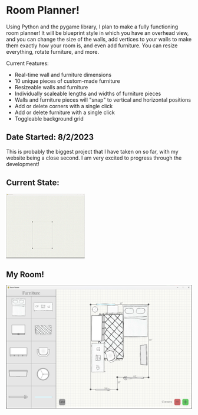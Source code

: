 # Room Planner!
Using Python and the pygame library, I plan to make a fully functioning room planner! It will be blueprint style in which you have an overhead view, and you can change the size of the walls, add vertices to your walls to make them exactly how your room is, and even add furniture. You can resize everything, rotate furniture, and more.

Current Features:
* Real-time wall and furniture dimensions
* 10 unique pieces of custom-made furniture
* Resizeable walls and furniture
* Individually scaleable lengths and widths of furniture pieces
* Walls and furniture pieces will "snap" to vertical and horizontal positions
* Add or delete corners with a single click
* Add or delete furniture with a single click
* Toggleable background grid

## Date Started: 8/2/2023
This is probably the biggest project that I have taken on so far, with my website being a close second. I am very excited to progress through the development!

## Current State:
![](https://github.com/loganmarkley/RoomPlanner/blob/main/current_state.gif?raw=true)

## My Room!
![](https://github.com/loganmarkley/RoomPlanner/blob/main/myRoom.png?raw=true)
